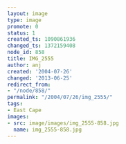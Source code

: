 ```yaml
---
layout: image
type: image
promote: 0
status: 1
created_ts: 1090861936
changed_ts: 1372159408
node_id: 858
title: IMG_2555
author: anj
created: '2004-07-26'
changed: '2013-06-25'
redirect_from:
- "/node/858/"
permalink: "/2004/07/26/img_2555/"
tags:
- East Cape
images:
- src: image/images/img_2555-858.jpg
  name: img_2555-858.jpg
---
```


